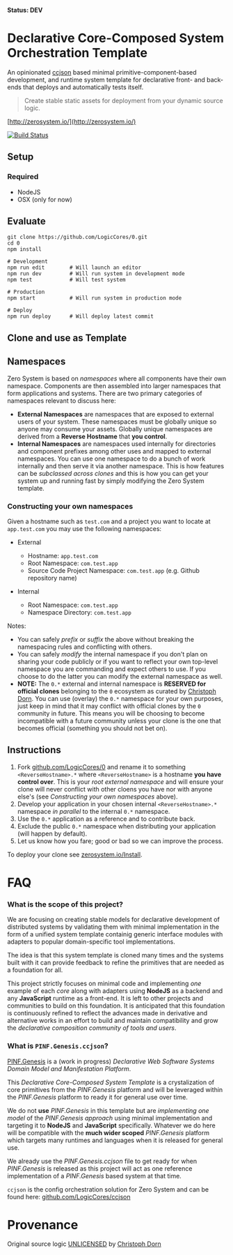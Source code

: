 **Status: DEV**

Declarative Core-Composed System Orchestration Template
=======================================================

An opinionated [ccjson](https://github.com/LogicCores/ccjson) based minimal primitive-component-based development, and runtime system template for declarative front- and back-ends that deploys and automatically tests itself.

> Create stable static assets for deployment from your dynamic source logic.

[http://zerosystem.io/](http://zerosystem.io/)

[![Build Status](https://travis-ci.org/LogicCores/0.svg)](https://travis-ci.org/LogicCores/0)


Setup
-----

### Required

  * NodeJS
  * OSX (only for now)


Evaluate
--------

	git clone https://github.com/LogicCores/0.git
	cd 0
	npm install

	# Development
	npm run edit        # Will launch an editor
	npm run dev         # Will run system in development mode
	npm test            # Will test system

	# Production
	npm start           # Will run system in production mode

	# Deploy
	npm run deploy      # Will deploy latest commit


Clone and use as Template
-------------------------

## Namespaces

Zero System is based on *namespaces* where all components have their own namespace. Components are then assembled into larger namespaces that form applications and systems. There are two primary categories of namespaces relevant to discuss here:

  * **External Namespaces** are namespaces that are exposed to external users of your system. These namespaces must be globally unique so anyone may consume your assets. Globally unique namespaces are derived from a **Reverse Hostname** that **you control**.
  * **Internal Namespaces** are namespaces used internally for directories and component prefixes among other uses and mapped to external namespaces. You can use one namespace to do a bunch of work internally and then serve it via another namespace. This is how features can be *subclassed across clones* and this is how you can get your system up and running fast by simply modifying the Zero System template.

### Constructing your own namespaces

Given a hostname such as `test.com` and a project you want to locate at `app.test.com` you may use the following namespaces:

  * External
    * Hostname: `app.test.com`
    * Root Namespace: `com.test.app`
    * Source Code Project Namespace: `com.test.app` (e.g. Github repository name)

  * Internal
    * Root Namespace: `com.test.app`
    * Namespace Directory: `com.test.app`

Notes:

  * You can safely *prefix* or *suffix* the above without breaking the namespacing rules and conflicting with others.
  * You can safely *modify* the internal namespace if you don't plan on sharing your code publicly or if you want to reflect your own top-level namespace you are commanding and expect others to use. If you choose to do the latter you can modify the external namespace as well.
  * **NOTE:** The `0.*` external and internal namespace is **RESERVED for official clones** belonging to the `0` ecosystem as curated by [Christoph Dorn](http://christophdorn.com/). You can use (overlay) the `0.*` namespace for your own purposes, just keep in mind that it may conflict with official clones by the `0` community in future. This means you will be choosing to become incompatible with a future community unless your clone is the one that becomes official (something you should not bet on).

## Instructions

  1. Fork [github.com/LogicCores/0](https://github.com/LogicCores/0.git) and rename it to something `<ReverseHostname>.*` where `<ReverseHostname>` is a hostname **you have control over**. This is your *root external namespace* and will ensure your clone will never conflict with other cloens you have nor with anyone else's (see *Constructing your own namespaces* above).
  2. Develop your application in your chosen internal `<ReverseHostname>.*` namespace *in parallel* to the internal `0.*` namespace.
  3. Use the `0.*` application as a reference and to contribute back.
  4. Exclude the public `0.*` namespace when distributing your application (will happen by default).
  5. Let us know how you fare; good or bad so we can improve the process.

To deploy your clone see [zerosystem.io/Install](http://zerosystem.io/Install).


FAQ
===

### What is the scope of this project?

We are focusing on creating stable models for declarative development of distributed systems by validating them with minimal implementation in the form of a unified system template containig generic interface modules with adapters to popular domain-specific tool implementations.

The idea is that this system template is cloned many times and the systems built with it can provide feedback to refine the primitives that are needed as a foundation for all.

This project strictly focuses on minimal code and implementing *one* example of each *core* along with adapters using **NodeJS** as a backend and any **JavaScript** runtime as a front-end. It is left to other projects and communities to build on this foundation. It is anticipated that this foundation is continuously refined to reflect the advances made in derivative and alternative works in an effort to build and maintain compatibility and grow the *declarative composition community of tools and users*.

### What is `PINF.Genesis.ccjson`?

[PINF.Genesis](https://github.com/pinf/genesis.pinf.org) is a (work in progress) *Declarative Web Software Systems Domain Model and Manifestation Platform*.

This *Declarative Core-Composed System Template* is a crystalization of core primitives from the *PINF.Genesis* platform and will be leveraged within the *PINF.Genesis* platform to ready it for general use over time.

We do not **use** *PINF.Genesis* in this template but are *implementing one model* of the *PINF.Genesis approach* using minimal implementation and targeting it to **NodeJS** and **JavaScript** specifically. Whatever we do here will be compatible with the **much wider scoped** *PINF.Genesis* platform which targets many runtimes and languages when it is released for general use.

We already use the *PINF.Genesis.ccjson* file to get ready for when *PINF.Genesis* is released as this project will act as one reference implementation of a *PINF.Genesis* based system at that time.

`ccjson` is the config orchestration solution for Zero System and can be found here: [github.com/LogicCores/ccjson](https://github.com/LogicCores/ccjson)


Provenance
==========

Original source logic [UNLICENSED](http://unlicense.org/) by [Christoph Dorn](http://christophdorn.com)
